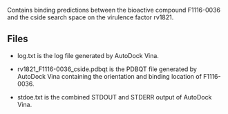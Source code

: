 Contains binding predictions between the bioactive compound F1116-0036 and the cside search space on the virulence factor rv1821.

## Files

- log.txt is the log file generated by AutoDock Vina.

- rv1821_F1116-0036_cside.pdbqt is the PDBQT file generated by AutoDock Vina containing the orientation and binding location of F1116-0036.

- stdoe.txt is the combined STDOUT and STDERR output of AutoDock Vina.

